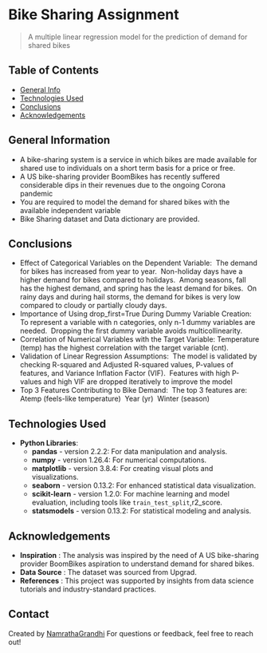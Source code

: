 # Bike Sharing Assignment
> A multiple linear regression model for the prediction of demand for shared bikes


## Table of Contents
* [General Info](#general-information)
* [Technologies Used](#technologies-used)
* [Conclusions](#conclusions)
* [Acknowledgements](#acknowledgements)

<!-- You can include any other section that is pertinent to your problem -->

## General Information
- A bike-sharing system is a service in which bikes are made available for shared use to individuals on a short term basis for a price or free.
- A US bike-sharing provider BoomBikes has recently suffered considerable dips in their revenues due to the ongoing Corona pandemic
- You are required to model the demand for shared bikes with the available independent variable
- Bike Sharing dataset and Data dictionary are provided.

<!-- You don't have to answer all the questions - just the ones relevant to your project. -->

## Conclusions
- Effect of Categorical Variables on the Dependent Variable: ​
	The demand for bikes has increased from year to year. ​
	Non-holiday days have a higher demand for bikes compared to holidays. ​
	Among seasons, fall has the highest demand, and spring has the least demand for bikes. ​
	On rainy days and during hail storms, the demand for bikes is very low compared to cloudy or partially cloudy days.
- Importance of Using drop_first=True During Dummy Variable Creation: ​
	To represent a variable with n categories, only n-1 dummy variables are needed. ​ Dropping the first dummy variable avoids multicollinearity. 
- Correlation of Numerical Variables with the Target Variable: ​
	Temperature (temp) has the highest correlation with the target variable (cnt). 
- Validation of Linear Regression Assumptions: ​
	The model is validated by checking R-squared and Adjusted R-squared values, P-values of features, and Variance Inflation Factor (VIF). ​ Features with high P-values and high VIF are dropped iteratively to improve the model
- Top 3 Features Contributing to Bike Demand: ​
	The top 3 features are:
		Atemp (feels-like temperature) ​
		Year (yr) ​
		Winter (season)

<!-- You don't have to answer all the questions - just the ones relevant to your project. -->


## Technologies Used
- **Python Libraries**:
  - **pandas** - version 2.2.2: For data manipulation and analysis.
  - **numpy** - version 1.26.4: For numerical computations.
  - **matplotlib** - version 3.8.4: For creating visual plots and visualizations.
  - **seaborn** - version 0.13.2: For enhanced statistical data visualization.
  - **scikit-learn** - version 1.2.0: For machine learning and model evaluation, including tools like `train_test_split`,r2_score.
  - **statsmodels** - version 0.13.2: For statistical modeling and analysis.


<!-- As the libraries versions keep on changing, it is recommended to mention the version of library used in this project -->

## Acknowledgements
- **Inspiration** : The analysis was inspired by the need of A US bike-sharing provider BoomBikes aspiration to understand demand for shared bikes.
- **Data Source** : The dataset was sourced from Upgrad.
- **References** : This project was supported by insights from data science tutorials and industry-standard practices.


## Contact
Created by [NamrathaGrandhi](https://github.com/NamrathaGrandhi/bikesharing)
For questions or feedback, feel free to reach out!

